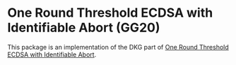 # One Round Threshold ECDSA with Identifiable Abort (GG20)

This package is an implementation of the DKG part of
[One Round Threshold ECDSA with Identifiable Abort](https://eprint.iacr.org/2020/540.pdf).
